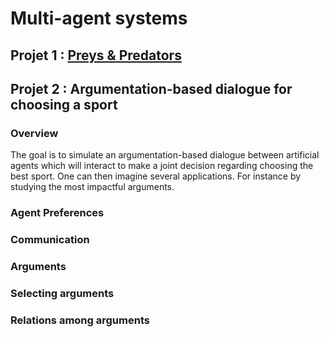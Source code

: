 # Multi-agent systems
## Projet 1 : [Preys & Predators](https://docs.google.com/document/d/118d3Ynb-69fR4n2nVzAx7hxlzpl_CJVOSKRZr7UUY0U/edit?usp=sharing)

## Projet 2 : Argumentation-based dialogue for choosing a sport
### Overview
The goal is to simulate an argumentation-based dialogue between artificial agents which will interact to make a joint decision regarding choosing the best sport. One can then imagine several applications. For instance by studying the most impactful arguments.

### Agent Preferences

### Communication

### Arguments

### Selecting arguments

### Relations among arguments

